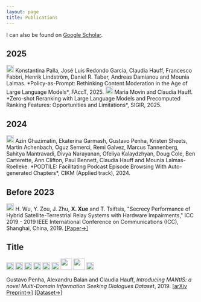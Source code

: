 ```yaml
---
layout: page
title: Publications
---
```


I can also be found on [Google Scholar](https://scholar.google.com/citations?user=rhcjOdQAAAAJ&hl=en).

## 2025

<img src="../img/conference-paper.png" height="20px">
Konstantina Palla, José Luis Redondo García, Claudia Hauff, Francesco Fabbri, Henrik Lindström, Daniel R. Taber, Andreas Damianou and Mounia Lalmas. *Policy-as-Prompt: Rethinking Content Moderation in the Age of Large Language Models*, FAccT, 2025.

<img src="../img/conference-paper.png" height="20px">
Maria Movin and Claudia Hauff. *Zero-shot Reranking with Large Language Models and Precomputed Ranking Features: Opportunities and Limitations*, SIGIR, 2025.

## 2024 

<img src="../img/conference-paper.png" height="20px">
Azin Ghazimatin, Ekaterina Garmash, Gustavo Penha, Kristen Sheets, Martin Achenbach, Oguz Semerci, Remi Galvez, Marcus Tannenberg, Sahitya Mantravadi, Divya Narayanan, Ofeliya Kalaydzhyan, Doug Cole, Ben Carterette, Ann Clifton, Paul Bennett, Claudia Hauff and Mounia Lalmas-Roelleke. *PODTILE: Facilitating Podcast Episode Browsing With Auto-generated Chapters*, CIKM (Applied track), 2024.

## Before 2023
<img src="../img/conference-paper.png" height="20px"> H. Wu, Y. Zou, J. Zhu, <strong>X. Xue</strong> and T. Tsiftsis, "Secrecy Performance of Hybrid Satellite-Terrestrial Relay Systems with Hardware Impairments," ICC 2019 - 2019 IEEE International Conference on Communications (ICC), Shanghai, China, 2019. [[Paper&#8594;]](https://ieeexplore.ieee.org/abstract/document/8761231)

## Title
<img src="../img/conference-paper.png" height="20px">
<img src="../img/conference-short-paper.png" height="20px">
<img src="../img/workshop-paper.png" height="20px">
<img src="../img/demo-paper.png" height="20px">
<img src="../img/journal-article.png" height="20px">
<img src="../img/book-chapter.png" height="20px">
<img src="../img/honorable.png" height="30px">
<img src="../img/award.png" height="30px">
<img src="../img/editor.png" height="20px"> 

Gustavo Penha, Alexandru Balan and Claudia Hauff, *Introducing MANtIS: a novel Multi-Domain Information Seeking Dialogues Dataset*, 2019. [[arXiv Preprint&#8594;]](https://arxiv.org/abs/1912.04639) [[Dataset&#8594;]](https://guzpenha.github.io/MANtIS/)

